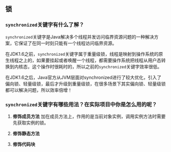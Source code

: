 ## 锁

### `synchronized`关键字有什么了解？
`synchronized`关键字是Java解决多个线程并发访问临界资源问题的一种解决方案，它保证了在同一时刻只能有一个线程访问临界资源。

在JDK1.6之前，`synchronized`关键字属于重量级锁，线程是映射到操作系统的原生线程之上的，如果要挂起或者唤醒一个线程，都需要操作系统把线程从用户态转换到内核态，这个操作时很耗时的，所以之前的`synchronized`关键字效率很低。

在JDK1.6之后，Java官方从JVM层面对synchronized进行了较大优化，引入了偏向锁、轻量级锁，最后才升级到重量级锁，在很多场景下其实偏向锁、轻量级锁都可以解决问题，所以效率倍增！

### `synchronized`关键字有哪些用法？在实际项目中你是怎么用的呢？
1. **修饰成员方法**
加在成员方法上，作用的是当前对象实例，调用实例方法时需要先获取实例的锁。

2. **修饰静态方法**


3. **修饰代码块**
